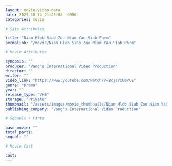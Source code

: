 ```yaml
---
layout: movie-video-data
date: 2025-10-14 21:25:08 -0980
categories: movie

# Site Attributes

title: "Niam Hlob Siab Zoo Niam Yau Siab Phem"
permalink: "/movie/Niam_Hlob_Siab_Zoo_Niam_Yau_Siab_Phem"

# Movie Attributes

synopsis: ""
producer: "Vang's International Video Production"
director: ""
writer: ""
video_link: "https://www.youtube.com/watch?v=BcjzYxUmPOE"
genre: "Drama"
year: ""
release_type: "VHS"
storage: "Private"
thumbnail: "/assets/images/movie_thumbnails/Niam Hlob Siab Zoo Niam Yau Siab Phem.jpeg"
publishing_company: "Vang's International Video Production"

# Sequels + Parts

base_movie: ""
total_parts:
sequel: ""

# Movie Cast

cast:
---
```

